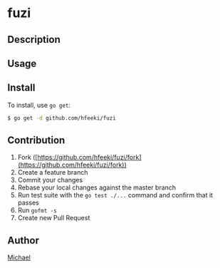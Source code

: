 fuzi
====

## Description

## Usage

## Install

To install, use `go get`:

```bash
$ go get -d github.com/hfeeki/fuzi
```

## Contribution

1. Fork ([https://github.com/hfeeki/fuzi/fork](https://github.com/hfeeki/fuzi/fork))
1. Create a feature branch
1. Commit your changes
1. Rebase your local changes against the master branch
1. Run test suite with the `go test ./...` command and confirm that it passes
1. Run `gofmt -s`
1. Create new Pull Request

## Author

[Michael](https://github.com/hfeeki)